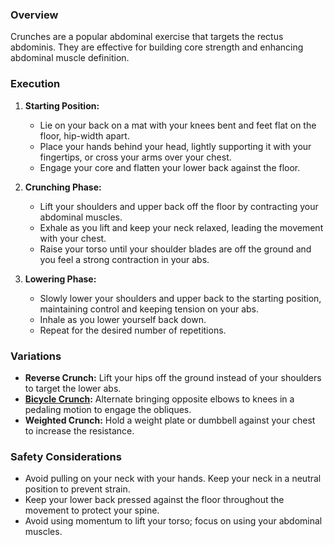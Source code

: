 ### Overview
Crunches are a popular abdominal exercise that targets the rectus abdominis. They are effective for building core strength and enhancing abdominal muscle definition.

### Execution
1. **Starting Position:**
   - Lie on your back on a mat with your knees bent and feet flat on the floor, hip-width apart.
   - Place your hands behind your head, lightly supporting it with your fingertips, or cross your arms over your chest.
   - Engage your core and flatten your lower back against the floor.

2. **Crunching Phase:**
   - Lift your shoulders and upper back off the floor by contracting your abdominal muscles.
   - Exhale as you lift and keep your neck relaxed, leading the movement with your chest.
   - Raise your torso until your shoulder blades are off the ground and you feel a strong contraction in your abs.

3. **Lowering Phase:**
   - Slowly lower your shoulders and upper back to the starting position, maintaining control and keeping tension on your abs.
   - Inhale as you lower yourself back down.
   - Repeat for the desired number of repetitions.

### Variations
- **Reverse Crunch:** Lift your hips off the ground instead of your shoulders to target the lower abs.
- **[Bicycle Crunch](exercise://library/library.abs.exercises.bicycleCrunches):** Alternate bringing opposite elbows to knees in a pedaling motion to engage the obliques.
- **Weighted Crunch:** Hold a weight plate or dumbbell against your chest to increase the resistance.

### Safety Considerations
- Avoid pulling on your neck with your hands. Keep your neck in a neutral position to prevent strain.
- Keep your lower back pressed against the floor throughout the movement to protect your spine.
- Avoid using momentum to lift your torso; focus on using your abdominal muscles.
